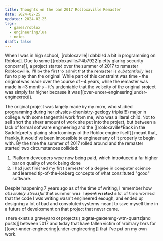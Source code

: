 ```yaml
---
title: Thoughts on the bad 2017 Robloxaville Remaster
date: 2024-02-25
updated: 2024-02-25
tags:
  - games/roblox
  - engineering/lua
  - notes
draft: false
---
```

When I was in high school, [[robloxaville|I dabbled a bit in programming on Roblox]]. Due to some [[robloxaville#^4b7922|pretty glaring security concerns]], a project started over the summer of 2017 to remaster Robloxaville. I'll be the first to admit that [the remaster](https://www.roblox.com/games/272941/Robloxaville) is *substantially* less fun to play than the original. While part of this constraint was time - the original was made over the course of ~4 years, while the remaster was made in ~3 months - it's undeniable that the velocity of the original project was simply far higher because it was [[over-under-engineering|under-engineered]].

The original project was largely made by my mom, who studied programming during her physics-chemistry-geology triple(!!!) major in college, with some tangential work from me, who was a literal child. Not to sell short the sheer amount of work she put into the project, but between a lack of formal software engineering and the [[robloxaville#Back in the Saddle|pretty glaring shortcomings of the Roblox engine itself]] meant that, frankly, it would've been impossible to engineer any of it properly to begin with. By the time the summer of 2017 rolled around and the remaster started, two circumstances collided:

1. Platform developers were now being paid, which introduced a far higher bar on quality of work being done
2. I had just finished my first semester of a degree in computer science and learned tip-of-the-iceberg concepts of what constituted "good" software.

Despite happening 7 years ago as of the time of writing, I remember how *absolutely stressful* that summer was. I ~~spent~~ **wasted** a lot of time worried that the code I was writing wasn't engineered enough, and ended up designing a lot of bad and convoluted systems meant to save myself time in a future of development on that project that never came.

There exists a graveyard of projects [[digital-gardening-with-quartz|and posts]] between 2017 and today that have fallen victim of arbitrary bars for [[over-under-engineering|under-engineering]] that I've put on my own work.